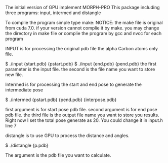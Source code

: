 The initial version of GPU implement MORPH-PRO
This package including three programs:
input, intermed and distangle


To complie the program simple type make:
NOTICE: the make file is original from cuda 7.0. if your version cannot complie it by make. you may change the directory in make file or complie the program by gcc and nvcc for each program

INPUT is for processing the original pdb file the alpha Carbon atoms only file.

$ ./input {start.pdb} {pstart.pdb}
$ ./input {end.pdb} {pend.pdb}
the first parameter is the input file. the second is the file name you want to store new file.

Intermed is for processing the start and end pose to generate the intermediate pose

$ ./intermed {pstart.pdb} {pend.pdb} {interpose.pdb}

first argument is for start pose pdb file. second argument is for end pose pdb file. 
the third file is the output file name you want to store you results. Right now I set the total pose generate as 20. 
You could change it in input.h line 7

distangle is to use GPU to process the distance and angles.

$ ./distangle {p.pdb}

The argument is the pdb file you want to calculate. 

